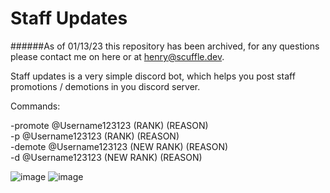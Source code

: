 # Staff Updates
######As of 01/13/23 this repository has been archived, for any questions please contact me on here or at henry@scuffle.dev.

 Staff updates is a very simple discord bot, which helps you post staff promotions / demotions in you discord server.
 
 Commands:
 
 -promote @Username123123 (RANK) (REASON)                                                                                                                                           
 -p @Username123123 (RANK) (REASON)                                                                                                                                                 
 -demote @Username123123 (NEW RANK) (REASON)                                                                                                                                       
 -d @Username123123 (NEW RANK) (REASON)                                                                                                                                             
 
 ![image](https://user-images.githubusercontent.com/83478178/127730923-e20d71ff-0e84-4636-be3f-a0b915ab87db.png)
 ![image](https://user-images.githubusercontent.com/83478178/127730937-5b710d50-3b6b-407c-be28-56428aaf8c13.png)
